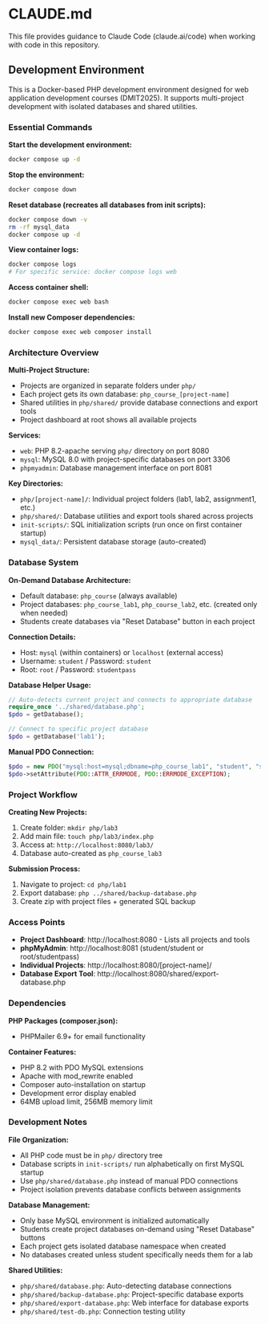 # CLAUDE.md

This file provides guidance to Claude Code (claude.ai/code) when working with code in this repository.

## Development Environment

This is a Docker-based PHP development environment designed for web application development courses (DMIT2025). It supports multi-project development with isolated databases and shared utilities.

### Essential Commands

**Start the development environment:**
```bash
docker compose up -d
```

**Stop the environment:**
```bash
docker compose down
```

**Reset database (recreates all databases from init scripts):**
```bash
docker compose down -v
rm -rf mysql_data
docker compose up -d
```

**View container logs:**
```bash
docker compose logs
# For specific service: docker compose logs web
```

**Access container shell:**
```bash
docker compose exec web bash
```

**Install new Composer dependencies:**
```bash
docker compose exec web composer install
```

### Architecture Overview

**Multi-Project Structure:**
- Projects are organized in separate folders under `php/`
- Each project gets its own database: `php_course_[project-name]`
- Shared utilities in `php/shared/` provide database connections and export tools
- Project dashboard at root shows all available projects

**Services:**
- `web`: PHP 8.2-apache serving `php/` directory on port 8080
- `mysql`: MySQL 8.0 with project-specific databases on port 3306  
- `phpmyadmin`: Database management interface on port 8081

**Key Directories:**
- `php/[project-name]/`: Individual project folders (lab1, lab2, assignment1, etc.)
- `php/shared/`: Database utilities and export tools shared across projects
- `init-scripts/`: SQL initialization scripts (run once on first container startup)
- `mysql_data/`: Persistent database storage (auto-created)

### Database System

**On-Demand Database Architecture:**
- Default database: `php_course` (always available)
- Project databases: `php_course_lab1`, `php_course_lab2`, etc. (created only when needed)
- Students create databases via "Reset Database" button in each project

**Connection Details:**
- Host: `mysql` (within containers) or `localhost` (external access)
- Username: `student` / Password: `student`
- Root: `root` / Password: `studentpass`

**Database Helper Usage:**
```php
// Auto-detects current project and connects to appropriate database
require_once '../shared/database.php';
$pdo = getDatabase();

// Connect to specific project database
$pdo = getDatabase('lab1');
```

**Manual PDO Connection:**
```php
$pdo = new PDO("mysql:host=mysql;dbname=php_course_lab1", "student", "student");
$pdo->setAttribute(PDO::ATTR_ERRMODE, PDO::ERRMODE_EXCEPTION);
```

### Project Workflow

**Creating New Projects:**
1. Create folder: `mkdir php/lab3`
2. Add main file: `touch php/lab3/index.php`
3. Access at: `http://localhost:8080/lab3/`
4. Database auto-created as `php_course_lab3`

**Submission Process:**
1. Navigate to project: `cd php/lab1`
2. Export database: `php ../shared/backup-database.php`
3. Create zip with project files + generated SQL backup

### Access Points

- **Project Dashboard**: http://localhost:8080 - Lists all projects and tools
- **phpMyAdmin**: http://localhost:8081 (student/student or root/studentpass)
- **Individual Projects**: http://localhost:8080/[project-name]/
- **Database Export Tool**: http://localhost:8080/shared/export-database.php

### Dependencies

**PHP Packages (composer.json):**
- PHPMailer 6.9+ for email functionality

**Container Features:**
- PHP 8.2 with PDO MySQL extensions
- Apache with mod_rewrite enabled
- Composer auto-installation on startup
- Development error display enabled
- 64MB upload limit, 256MB memory limit

### Development Notes

**File Organization:**
- All PHP code must be in `php/` directory tree
- Database scripts in `init-scripts/` run alphabetically on first MySQL startup
- Use `php/shared/database.php` instead of manual PDO connections
- Project isolation prevents database conflicts between assignments

**Database Management:**
- Only base MySQL environment is initialized automatically
- Students create project databases on-demand using "Reset Database" buttons
- Each project gets isolated database namespace when created
- No databases created unless student specifically needs them for a lab

**Shared Utilities:**
- `php/shared/database.php`: Auto-detecting database connections
- `php/shared/backup-database.php`: Project-specific database exports
- `php/shared/export-database.php`: Web interface for database exports
- `php/shared/test-db.php`: Connection testing utility